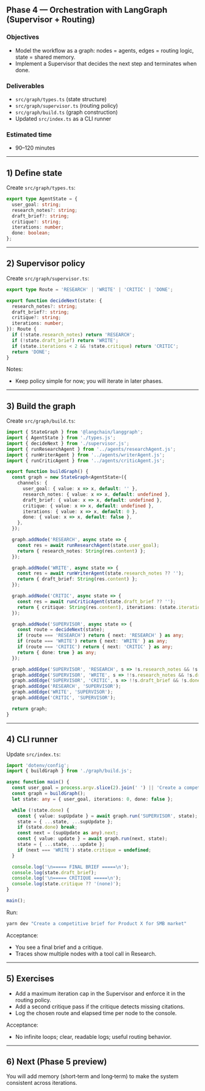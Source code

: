 ## Phase 4 — Orchestration with LangGraph (Supervisor + Routing)

### Objectives

- Model the workflow as a graph: nodes = agents, edges = routing logic, state = shared memory.
- Implement a Supervisor that decides the next step and terminates when done.

### Deliverables

- `src/graph/types.ts` (state structure)
- `src/graph/supervisor.ts` (routing policy)
- `src/graph/build.ts` (graph construction)
- Updated `src/index.ts` as a CLI runner

### Estimated time

- 90–120 minutes

---

## 1) Define state

Create `src/graph/types.ts`:

```ts
export type AgentState = {
  user_goal: string;
  research_notes?: string;
  draft_brief?: string;
  critique?: string;
  iterations: number;
  done: boolean;
};
```

---

## 2) Supervisor policy

Create `src/graph/supervisor.ts`:

```ts
export type Route = 'RESEARCH' | 'WRITE' | 'CRITIC' | 'DONE';

export function decideNext(state: {
  research_notes?: string;
  draft_brief?: string;
  critique?: string;
  iterations: number;
}): Route {
  if (!state.research_notes) return 'RESEARCH';
  if (!state.draft_brief) return 'WRITE';
  if (state.iterations < 2 && !state.critique) return 'CRITIC';
  return 'DONE';
}
```

Notes:

- Keep policy simple for now; you will iterate in later phases.

---

## 3) Build the graph

Create `src/graph/build.ts`:

```ts
import { StateGraph } from '@langchain/langgraph';
import { AgentState } from './types.js';
import { decideNext } from './supervisor.js';
import { runResearchAgent } from '../agents/researchAgent.js';
import { runWriterAgent } from '../agents/writerAgent.js';
import { runCriticAgent } from '../agents/criticAgent.js';

export function buildGraph() {
  const graph = new StateGraph<AgentState>({
    channels: {
      user_goal: { value: x => x, default: '' },
      research_notes: { value: x => x, default: undefined },
      draft_brief: { value: x => x, default: undefined },
      critique: { value: x => x, default: undefined },
      iterations: { value: x => x, default: 0 },
      done: { value: x => x, default: false },
    },
  });

  graph.addNode('RESEARCH', async state => {
    const res = await runResearchAgent(state.user_goal);
    return { research_notes: String(res.content) };
  });

  graph.addNode('WRITE', async state => {
    const res = await runWriterAgent(state.research_notes ?? '');
    return { draft_brief: String(res.content) };
  });

  graph.addNode('CRITIC', async state => {
    const res = await runCriticAgent(state.draft_brief ?? '');
    return { critique: String(res.content), iterations: (state.iterations ?? 0) + 1 };
  });

  graph.addNode('SUPERVISOR', async state => {
    const route = decideNext(state);
    if (route === 'RESEARCH') return { next: 'RESEARCH' } as any;
    if (route === 'WRITE') return { next: 'WRITE' } as any;
    if (route === 'CRITIC') return { next: 'CRITIC' } as any;
    return { done: true } as any;
  });

  graph.addEdge('SUPERVISOR', 'RESEARCH', s => !s.research_notes && !s.done);
  graph.addEdge('SUPERVISOR', 'WRITE', s => !!s.research_notes && !s.draft_brief && !s.done);
  graph.addEdge('SUPERVISOR', 'CRITIC', s => !!s.draft_brief && !s.done && (s.iterations ?? 0) < 2 && !s.critique);
  graph.addEdge('RESEARCH', 'SUPERVISOR');
  graph.addEdge('WRITE', 'SUPERVISOR');
  graph.addEdge('CRITIC', 'SUPERVISOR');

  return graph;
}
```

---

## 4) CLI runner

Update `src/index.ts`:

```ts
import 'dotenv/config';
import { buildGraph } from './graph/build.js';

async function main() {
  const user_goal = process.argv.slice(2).join(' ') || 'Create a competitive brief for Product X for SMB market.';
  const graph = buildGraph();
  let state: any = { user_goal, iterations: 0, done: false };

  while (!state.done) {
    const { value: supUpdate } = await graph.run('SUPERVISOR', state);
    state = { ...state, ...supUpdate };
    if (state.done) break;
    const next = (supUpdate as any).next;
    const { value: update } = await graph.run(next, state);
    state = { ...state, ...update };
    if (next === 'WRITE') state.critique = undefined;
  }

  console.log('\n===== FINAL BRIEF =====\n');
  console.log(state.draft_brief);
  console.log('\n===== CRITIQUE =====\n');
  console.log(state.critique ?? '(none)');
}

main();
```

Run:

```bash
yarn dev "Create a competitive brief for Product X for SMB market"
```

Acceptance:

- You see a final brief and a critique.
- Traces show multiple nodes with a tool call in Research.

---

## 5) Exercises

- Add a maximum iteration cap in the Supervisor and enforce it in the routing policy.
- Add a second critique pass if the critique detects missing citations.
- Log the chosen route and elapsed time per node to the console.

Acceptance:

- No infinite loops; clear, readable logs; useful routing behavior.

---

## 6) Next (Phase 5 preview)

You will add memory (short‑term and long‑term) to make the system consistent across iterations.
